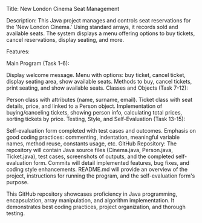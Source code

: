 Title: New London Cinema Seat Management

Description:
This Java project manages and controls seat reservations for the 'New London Cinema.' Using standard arrays, it records sold and available seats. The system displays a menu offering options to buy tickets, cancel reservations, display seating, and more.

Features:

Main Program (Task 1-6):

Display welcome message.
Menu with options: buy ticket, cancel ticket, display seating area, show available seats.
Methods to buy, cancel tickets, print seating, and show available seats.
Classes and Objects (Task 7-12):

Person class with attributes (name, surname, email).
Ticket class with seat details, price, and linked to a Person object.
Implementation of buying/canceling tickets, showing person info, calculating total prices, sorting tickets by price.
Testing, Style, and Self-Evaluation (Task 13-15):

Self-evaluation form completed with test cases and outcomes.
Emphasis on good coding practices: commenting, indentation, meaningful variable names, method reuse, constants usage, etc.
GitHub Repository:
The repository will contain Java source files (Cinema.java, Person.java, Ticket.java), test cases, screenshots of outputs, and the completed self-evaluation form. Commits will detail implemented features, bug fixes, and coding style enhancements. README.md will provide an overview of the project, instructions for running the program, and the self-evaluation form's purpose.

This GitHub repository showcases proficiency in Java programming, encapsulation, array manipulation, and algorithm implementation. It demonstrates best coding practices, project organization, and thorough testing.
